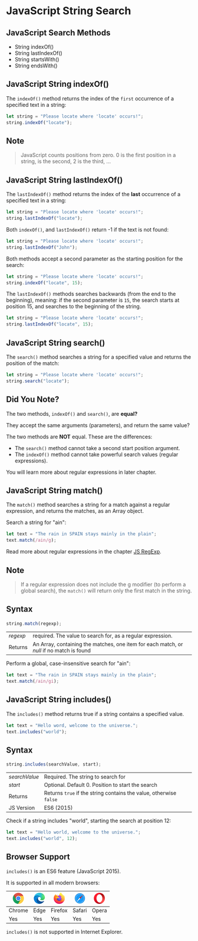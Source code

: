 # JavaScript String Search

## JavaScript Search Methods

* String indexOf()
* String lastIndexOf()
* String startsWith()
* String endsWith()

## JavaScript String indexOf()

The `indexOf()` method returns the index of the `first` occurrence of a specified text in a string:

```javascript
let string = "Please locate where 'locate' occurs!";
string.indexOf("locate");
```

## Note

> JavaScript counts positions from zero.
> 0 is the first position in a string,  is the second, 2 is the third, ...

## JavaScript String lastIndexOf()

The `lastIndexOf()` method returns the index of the **last** occurrence of a specified text in a string:

```javascript
let string = "Please locate where 'locate' occurs!";
string.lastIndexOf("locate");
```

Both `indexOf()`, and `lastIndexOf()` return -1 if the text is not found:

```javascript
let string = "Please locate where 'locate' occurs!";
string.lastIndexOf("John");
```

Both methods accept a second parameter as the starting position for the search:

```javascript
let string = "Please locate where 'locate' occurs!";
string.indexOf("locate", 15);
```

The `lastIndexOf()` methods searches backwards (from the end to the beginning), meaning: if the second parameter is `15`, the search starts at position 15, and searches to the beginning of the string.

```javascript
let string = "Please locate where 'locate' occurs!";
string.lastIndexOf("locate", 15);
```

## JavaScript String search()

The `search()` method searches a string for a specified value and returns the position of the match:

```javascript
let string = "Please locate where 'locate' occurs!";
string.search("locate");
```

## Did You Note?

The two methods, `indexOf()` and `search()`, are **equal?**

They accept the same arguments (parameters), and return the same value?

The two methods are **NOT** equal. These are the differences:

* The `search()` method cannot take a second start position argument.
* The `indexOf()` method cannot take powerful search values (regular expressions).

You will learn more about regular expressions in later chapter.

## JavaScript String match()

The `match()` method searches a string for a match against a regular expression, and returns the matches, as an Array object.

Search a string for "ain":

```javascript
let text = "The rain in SPAIN stays mainly in the plain";
text.match(/ain/g);
```

Read more about regular expressions in the chapter [JS RegExp](https://www.w3schools.com/js/js_regexp.asp).

## Note

> If a regular expression does not include the g modifier (to perform a global search), the `match()` will return only the first match in the string.

## Syntax

```javascript
string.match(regexp);
```

|          |                                                                                           |
| -------- | ----------------------------------------------------------------------------------------- |
| *regexp* | required. The value to search for, as a regular expression.                               |
| Returns  | An Array, containing the matches, one item for each match, or *null* if no match is found |

Perform a global, case-insensitive search for "ain":

```javascript
let text = "The rain in SPAIN stays mainly in the plain";
text.match(/ain/gi);
```

## JavaScript String includes()

The `includes()` method returns true if a string contains a specified value.

```javascript
let text = "Hello word, welcome to the universe.";
text.includes("world");
```

## Syntax

```javascript
string.includes(searchValue, start);
```

|               |                                                                    |
| ------------- | ------------------------------------------------------------------ |
| *searchValue* | Required. The string to search for                                 |
| *start*       | Optional. Default 0. Position to start the search                  |
| Returns       | Returns `true` if the string contains the value, otherwise `false` |
| JS Version    | ES6 (2015)                                                         |

Check if a string includes "world", starting the search at position 12:

```javascript
let text = "Hello world, welcome to the universe.";
text.includes("world", 12);
```

## Browser Support

`includes()` is an ES6 feature (JavaScript 2015).

It is supported in all modern browsers:

| ![chrome](../assets/compatible_chrome.png) | ![Edge](../assets/compatible_edge.png) | ![Firefox](../assets/compatible_firefox.png) | ![Safari](../assets/compatible_safari.png) | ![Opera](../assets/compatible_opera.png) |
| ------------------------------------------ | -------------------------------------- | -------------------------------------------- | ------------------------------------------ | ---------------------------------------- |
| Chrome                                     | Edge                                   | Firefox                                      | Safari                                     | Opera                                    |
| Yes                                        | Yes                                    | Yes                                          | Yes                                        | Yes                                      |

`includes()` is not supported in Internet Explorer.
